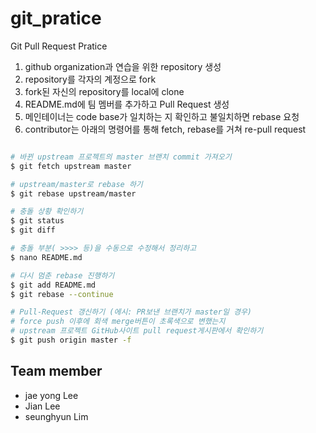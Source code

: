 # git_pratice

Git Pull Request Pratice

1. github organization과 연습을 위한 repository 생성
2. repository를 각자의 계정으로 fork
3. fork된 자신의 repository를 local에 clone
4. README.md에 팀 멤버를 추가하고 Pull Request 생성
5. 메인테이너는 code base가 일치하는 지 확인하고 불일치하면 rebase 요청
6. contributor는 아래의 명령어를 통해 fetch, rebase를 거쳐 re-pull request
```sh

# 바뀐 upstream 프로젝트의 master 브랜치 commit 가져오기
$ git fetch upstream master

# upstream/master로 rebase 하기
$ git rebase upstream/master

# 충돌 상황 확인하기
$ git status
$ git diff

# 충돌 부분( >>>> 등)을 수동으로 수정해서 정리하고
$ nano README.md

# 다시 멈춘 rebase 진행하기
$ git add README.md
$ git rebase --continue

# Pull-Request 갱신하기 (에시: PR보낸 브랜치가 master일 경우)
# force push 이후에 회색 merge버튼이 초록색으로 변했는지
# upstream 프로젝트 GitHub사이트 pull request게시판에서 확인하기
$ git push origin master -f

```

## Team member

- jae yong Lee 
- Jian Lee 
- seunghyun Lim 
